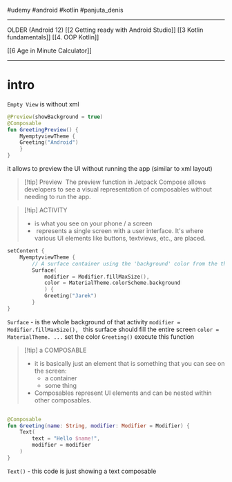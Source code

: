 #udemy #android #kotlin  #panjuta_denis

---------
OLDER (Android 12)
[[2 Getting ready with Android Studio]]
[[3 Kotlin fundamentals]]
[[4. OOP Kotlin]]

[[6 Age in Minute Calculator]]

---------
# intro
`Empty View` is without xml

```kotlin
@Preview(showBackground = true)  
@Composable  
fun GreetingPreview() {  
	MyemptyviewTheme {  
	Greeting("Android")  
	}  
}
```
it allows to preview the UI without running the app (similar to xml layout)

>[!tip] Preview
> The preview function in Jetpack Compose allows developers to see a visual representation of composables without needing to run the app.


>[!tip] ACTIVITY
> - is what you see on your phone / a screen
> -  represents a single screen with a user interface. It's where various UI elements like buttons, textviews, etc., are placed.

```kotlin
setContent {  
	MyemptyviewTheme {  
		// A surface container using the 'background' color from the theme  
		Surface(  
			modifier = Modifier.fillMaxSize(),  
			color = MaterialTheme.colorScheme.background  
			) {  
			Greeting("Jarek")  
		}  
}
```

`Surface` - is the whole background of that activity
	`modifier = Modifier.fillMaxSize(), ` this surface should fill the entire screen
	 `color = MaterialTheme. ...` set the color
	 `Greeting()` execute this function

>[!tip] a COMPOSABLE
> - it is basically just an element that is something that you can see on the screen:
> 	- a container
> 	- some thing
> - Composables represent UI elements and can be nested within other composables.

```kotlin
  
@Composable  
fun Greeting(name: String, modifier: Modifier = Modifier) {  
	Text(  
		text = "Hello $name!",  
		modifier = modifier  
	)  
}
```

`Text()` - this code is just showing a text composable















